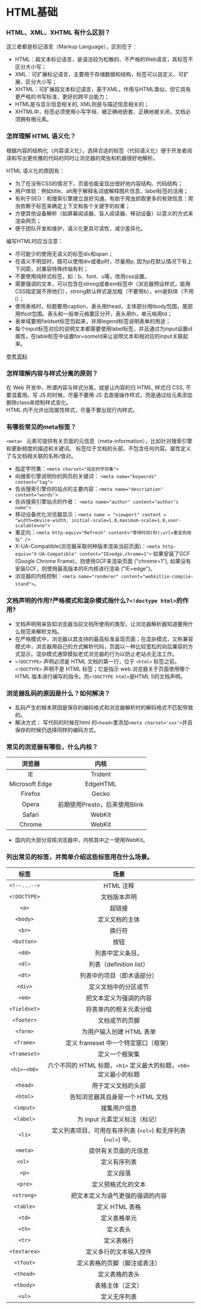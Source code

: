 # HTML基础
### HTML、XML、XHTML 有什么区别？  
这三者都是标记语言（Markup Language），区别在于：  

- HTML：超文本标记语言，是语法较为松散的、不严格的Web语言，其标签不区分大小写；  
- XML：可扩展标记语言，主要用于存储数据和结构，标签可以自定义、可扩展、区分大小写；  
- XHTML：可扩展超文本标记语言，基于XML，作用与HTML类似，但它具有更严格的书写标准、更好的跨平台能力；  
- HTML是与显示信息相关的, XML则是与描述信息相关的；
- XHTML中，标签必须使用小写字母、被正确地嵌套、正确地被关闭，文档必须拥有根元素。

### 怎样理解 HTML 语义化？
根据内容的结构化（内容语义化），选择合适的标签（代码语义化）便于开发者阅读和写出更优雅的代码的同时让浏览器的爬虫和机器很好地解析。  

HTML 语义化的原因有：  

- 为了在没有CSS的情况下，页面也能呈现出很好地内容结构、代码结构；  
- 用户体验：例如title、alt用于解释名词或解释图片信息、label标签的活用；  
- 有利于SEO：和搜索引擎建立良好沟通，有助于爬虫抓取更多的有效信息：爬虫依赖于标签来确定上下文和各个关键字的权重；  
- 方便其他设备解析（如屏幕阅读器、盲人阅读器、移动设备）以意义的方式来渲染网页；  
- 便于团队开发和维护，语义化更具可读性，减少差异化。  
  
编写HTML时应当注意：   

- 尽可能少的使用无语义的标签div和span；  
- 在语义不明显时，既可以使用div或者p时，尽量用p, 因为p在默认情况下有上下间距，对兼容特殊终端有利；  
-  不要使用纯样式标签，如：b、font、u等，改用css设置。  
-  需要强调的文本，可以包含在strong或者em标签中（浏览器预设样式，能用CSS指定就不用他们），strong默认样式是加粗（不要用b），em是斜体（不用i）；  
-  使用表格时，标题要用caption，表头用thead，主体部分用tbody包围，尾部用tfoot包围。表头和一般单元格要区分开，表头用th，单元格用td；  
-  表单域要用fieldset标签包起来，并用legend标签说明表单的用途；  
-  每个input标签对应的说明文本都需要使用label标签，并且通过为input设置id属性，在lable标签中设置for=someld来让说明文本和相对应的input关联起来。

[参考资料](http://www.cnblogs.com/freeyiyi1993/p/3615179.html)

### 怎样理解内容与样式分离的原则？
在 Web 开发中，所谓内容与样式分离，就是让内容的归 HTML, 样式归 CSS, 不要混着用。写 JS 的时候，尽量不要用 JS 去直接操作样式，而是通过给元素添加删除class来控制样式变化。  
HTML 内不允许出现属性样式，尽量不要出现行内样式。  

### 有哪些常见的meta标签？
`<meta> `  元素可提供有关页面的元信息（meta-information），比如针对搜索引擎和更新频度的描述和关键词。
标签位于文档的头部，不包含任何内容。属性定义了与文档相关联的名称/值对。

- 指定字符集：`<meta charset="指定的字符集">`  
- 向搜索引擎说明你的网页的关键词： `<meta name="keywords" content="tag">`  
- 告诉搜索引擎你的站点的主要内容：`<meta name="description" content="words">` 
- 告诉搜索引擎站点的作者：
`<meta name="author" content="author‘s name">`    
- 移动设备优化浏览器显示：`<meta name = "viewport" content = "width=device-width, initial-scale=1.0,maximum-scale=1.0,user-scalable=no">`  
- 重定向：`<meta http-equiv="Refresh" content="等待时间(秒);url=重定向地址" />`  
- X-UA-Compatible(浏览器采取何种版本渲染当前页面)：`<meta http-equiv="X-UA-Compatible" content="IE=edge,chrome=1">`
如果安装了GCF (Google Chrome Frame)，则使用GCF来渲染页面 ("chrome=1"), 如果没有安装GCF，则使用最高版本的IE内核进行渲染 ("IE=edge")。  
- 浏览器的内核控制：`<meta name="renderer" content="webkit|ie-comp|ie-stand">`。

### 文档声明的作用?严格模式和混杂模式指什么?`<!doctype html>`的作用?

- 文档声明用来告知浏览器当前文档所使用的类型，让浏览器解析器知道要用什么规范来解析文档。  
- 在严格模式中，浏览器以其支持的最高标准呈现页面；在混杂模式，又称兼容模式中，浏览器用自己的方式解析代码，页面以一种比较宽松的向后兼容的方式显示。混杂模式通常模拟老式浏览器的行为以防止老站点无法工作。  
- `<!DOCTYPE>` 声明必须是 HTML 文档的第一行，位于 `<html>` 标签之前。`<!DOCTYPE>` 声明不是 HTML 标签；它是指示 web 浏览器关于页面使用哪个 HTML 版本进行编写的指令。而`<!DOCTYPE html>`是HTML 5的文档声明。 

### 浏览器乱码的原因是什么？如何解决？
- 乱码产生的根本原因是保存的编码格式和浏览器解析时的解码格式不匹配导致的。  
- 解决方式： 写代码的时候在html 的`<head>`里添加`<meta charset='xxx'>`并且保存的时候仍选择同样的编码方式。

### 常见的浏览器有哪些，什么内核？

|        浏览器        |      内核     |
|:----------------:|:----------:|
|IE                        |Trident      |
|Microsoft Edge |EdgeHTML|
|Firefox                |Gecko        |
|Opera                 |前期使用Presto，后来使用Blink|
|Safari                  |WebKit      |
|Chrome              |WebKit      |

- 国内的大部分双核浏览器中，内核其中之一使用WebKit。

### 列出常见的标签，并简单介绍这些标签用在什么场景。


|标签|场景|
|:-:|:-:|
|`<!--...-->`|HTML 注释|
|`<!DOCTYPE>`|文档版本声明|
|`<a>`|超链接|
|`<body>`|定义文档的主体|
|`<br>`|换行符|
|`<button>`|按钮|
|`<dd>`|列表中定义条目。|
|`<dl>`|列表（definition list）|
|`<dt>`|列表中的项目（即术语部分）|
|`<div>`|定义文档中的分区或节|
|`<em>`|把文本定义为强调的内容|
|`<fieldset>`|将表单内的相关元素分组|
|`<footer>`|文档或节的页脚|
|`<form>`|为用户输入创建 HTML 表单|
|`<frame>`|定义 frameset 中一个特定窗口（框架）|
|`<frameset>`|定义一个框架集|
|`<h1>~<h6>`|六个不同的 HTML 标题，`<h1>` 定义最大的标题，`<h6>` 定义最小的标题|
|`<head>`|用于定义文档的头部|
|`<html>`|告知浏览器其自身是一个 HTML 文档|
|`<imput>`|搜集用户信息|
|`<label>`|为 input 元素定义标注（标记）|
|`<li>`|定义列表项目，可用在有序列表 (`<ol>`) 和无序列表 (`<ul>`) 中。|
|`<meta>`|提供有关页面的元信息|
|`<ol> `|定义有序列表|
|`<p>`|定义段落|
|`<pre>`|定义预格式化的文本|
|`<strong>`|把文本定义为语气更强的强调的内容|
|`<table>`|定义 HTML 表格|
|`<td>`|定义表格单元|
|`<th>`|定义表头|
|`<tr>`|定义表格行|
|`<textarea>`|定义多行的文本输入控件|
|`<tfoot>`|定义表格的页脚（脚注或表注）|
|`<thead>`|定义表格的表头|
|`<tbody>` |表格主体（正文）|
|`<ul>`|定义无序列表|

